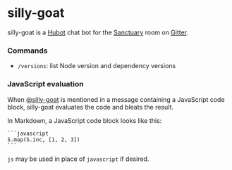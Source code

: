 # silly-goat

silly-goat is a [Hubot][1] chat bot for the [Sanctuary][2] room on [Gitter][3].

### Commands

  - `/versions`: list Node version and dependency versions

### JavaScript evaluation

When [@silly-goat][4] is mentioned in a message containing a JavaScript code
block, silly-goat evaluates the code and bleats the result.

In Markdown, a JavaScript code block looks like this:

    ```javascript
    S.map(S.inc, [1, 2, 3])
    ```

`js` may be used in place of `javascript` if desired.


[1]: https://hubot.github.com/
[2]: https://gitter.im/sanctuary-js/sanctuary
[3]: https://gitter.im/
[4]: https://github.com/silly-goat

